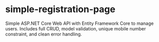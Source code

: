 # simple-registration-page
Simple ASP.NET Core Web API with Entity Framework Core to manage users. Includes full CRUD, model validation, unique mobile number constraint, and clean error handling.
